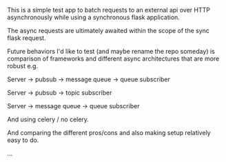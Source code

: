This is a simple test app to batch requests to an external api over HTTP
asynchronously while using a synchronous flask application.

The async requests are ultimately awaited within the scope of the sync
flask request.

Future behaviors I'd like to test (and maybe rename the repo someday) is
comparison of frameworks and different async architectures that are more
robust e.g.


Server -> pubsub -> message queue -> queue subscriber

Server -> pubsub -> topic subscriber

Server -> message queue -> queue subscriber


And using celery / no celery.

And comparing the different pros/cons and also making setup relatively easy
to do.

...

